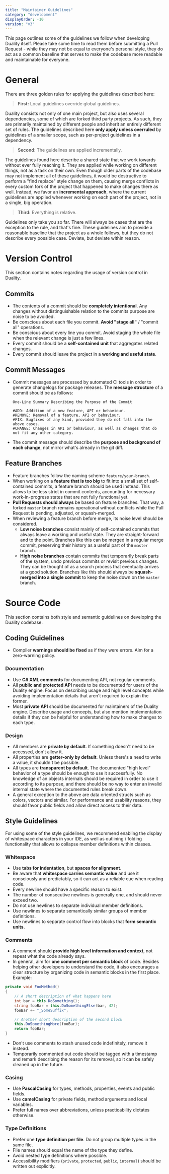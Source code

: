 ```yaml
---
title: "Maintainer Guidelines"
category: "development"
displayOrder: -10
version: "v3"
---
```


This page outlines some of the guidelines we follow when developing Duality itself. Please take some time to read them before submitting a Pull Request - while they may not be equal to everyone's personal style, they do act as a common baseline that serves to make the codebase more readable and maintainable for everyone.

# General

There are three golden rules for applying the guidelines described here:

> **First:** Local guidelines override global guidelines.

Duality consists not only of one main project, but also uses several dependencies, some of which are forked third party projects. As such, they are primarily maintained by different people and inherit an entirely different set of rules. The guidelines described here **only apply unless overruled** by guidelines of a smaller scope, such as per-project guidelines in a dependency.

> **Second:** The guidelines are applied incrementally.

The guidelines found here describe a shared state that we work towards without ever fully reaching it. They are applied while working on different things, not as a task on their own. Even though older parts of the codebase may not implement all of these guidelines, it would be destructive to perform a "find replace" style change on them, causing merge conflicts in every custom fork of the project that happened to make changes there as well. Instead, we favor an **incremental approach**, where the current guidelines are applied whenever working on each part of the project, not in a single, big operation.

> **Third:** Everything is relative.

Guidelines only take you so far. There will always be cases that are the exception to the rule, and that's fine. These guidelines aim to provide a reasonable baseline that the project as a whole follows, but they do not describe every possible case. Deviate, but deviate within reason.

# Version Control

This section contains notes regarding the usage of version control in Duality.

## Commits

- The contents of a commit should be **completely intentional**. Any changes without distinguishable relation to the commits purpose are noise to be avoided.
- Be conscious about each file you commit. **Avoid "stage all"** / "commit all" operations.
- Be conscious about every line you commit. Avoid staging the whole file when the relevant change is just a few lines.
- Every commit should be a **self-contained unit** that aggregates related changes.
- Every commit should leave the project in a **working and useful state**.

## Commit Messages

- Commit messages are processed by automated CI tools in order to generate changelogs for package releases. The **message structure** of a commit should be as follows:

  ```
  One-Line Summary Describing the Purpose of the Commit
  
  #ADD: Addition of a new feature, API or behaviour.
  #REMOVE: Removal of a feature, API or behaviour.
  #FIX: Bugfixes of any kind, provided they do not fall into the above cases.
  #CHANGE: Changes in API or behaviour, as well as changes that do not fit any other category.
  ```

- The commit message should describe the **purpose and background of each change**, not mirror what's already in the git diff.

## Feature Branches

- Feature branches follow the naming scheme `feature/your-branch`.
- When working on a **feature that is too big** to fit into a small set of self-contained commits, a feature branch should be used instead. This allows to be less strict in commit contents, accounting for necessary work-in-progress states that are not fully functional yet.
- **Pull Requests should always** be based on feature branches. That way, a forked `master` branch remains operational without conflicts while the Pull Request is pending, adjusted, or squash-merged.
- When reviewing a feature branch before merge, its noise level should be considered.
  - **Low noise branches** consist mainly of self-contained commits that always leave a working and useful state. They are straight-forward and to the point. Branches like this can be merged in a regular merge commit, preserving their history as a useful part of the `master` branch.
  - **High noise branches** contain commits that temporarily break parts of the system, undo previous commits or revisit previous changes. They can be thought of as a search process that eventually arrives at a good solution. Branches like this should always be **squash-merged into a single commit** to keep the noise down on the `master` branch.

# Source Code

This section contains both style and semantic guidelines on developing the Duality codebase.

## Coding Guidelines

- Compiler **warnings should be fixed** as if they were errors. Aim for a zero-warning policy.

### Documentation

- Use **C# XML comments** for documenting API, not regular comments.
- All **public and protected API** needs to be documented for users of the Duality engine. Focus on describing usage and high level concepts while avoiding implementation details that aren't required to explain the former.
- Most **private API** should be documented for maintainers of the Duality engine. Describe usage and concepts, but also mention implementation details if they can be helpful for understanding how to make changes to each type.

### Design

- All members are **private by default**. If something doesn't need to be accessed, don't allow it.
- All properties are **getter-only by default**. Unless there's a need to write a value, it shouldn't be possible.
- All types are **transparent by default**. The documented "high level" behavior of a type should be enough to use it successfully. No knowledge of an objects internals should be required in order to use it according to its purpose, and there should be no way to enter an invalid internal state where the documented rules break down.
- A general exception to the above are data oriented structs such as colors, vectors and similar. For performance and usability reasons, they should favor public fields and allow direct access to their data.

## Style Guidelines

For using some of the style guidelines, we recommend enabling the display of whitespace characters in your IDE, as well as outlining / folding functionality that allows to collapse member definitions within classes.

### Whitespace

- Use **tabs for indentation**, but **spaces for alignment**.
- Be aware that **whitespace carries semantic value** and use it consciously and predictably, so it can act as a reliable cue when reading code.
- Every newline should have a specific reason to exist.
- The number of consecutive newlines is generally one, and should never exceed two.
- Do not use newlines to separate individual member definitions.
- Use newlines to separate semantically similar groups of member definitions.
- Use newlines to separate control flow into blocks that **form semantic units**.

### Comments

- A comment should **provide high level information and context**, not repeat what the code already says.
- In general, aim for **one comment per semantic block** of code. Besides helping other developers to understand the code, it also encourages a clear structure by organizing code in semantic blocks in the first place. Example:

```csharp
private void FooMethod()
{
	// A short description of what happens here
	int bar = this.DoSomething();
	string fooBar = this.DoSomethingElse(bar, 42);
	fooBar += "_SomeSuffix";

	// Another short description of the second block
	this.DoSomethingMore(fooBar);
	return fooBar;
}
```

- Don't use comments to stash unused code indefinitely, remove it instead.
- Temporarily commented out code should be tagged with a timestamp and remark describing the reason for its removal, so it can be safely cleaned up in the future.

### Casing

- Use **PascalCasing** for types, methods, properties, events and public fields.
- Use **camelCasing** for private fields, method arguments and local variables.
- Prefer full names over abbreviations, unless practicability dictates otherwise.

### Type Definitions

- Prefer one **type definition per file**. Do not group multiple types in the same file.
- File names should equal the name of the type they define.
- Avoid nested type definitions where possible.
- Accessibility modifiers (`private`, `protected`, `public`, `internal`) should be written out explicitly.